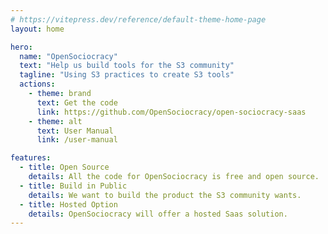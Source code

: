 ```yaml
---
# https://vitepress.dev/reference/default-theme-home-page
layout: home

hero:
  name: "OpenSociocracy"
  text: "Help us build tools for the S3 community"
  tagline: "Using S3 practices to create S3 tools"
  actions:
    - theme: brand
      text: Get the code
      link: https://github.com/OpenSociocracy/open-sociocracy-saas
    - theme: alt
      text: User Manual
      link: /user-manual

features:
  - title: Open Source
    details: All the code for OpenSociocracy is free and open source.
  - title: Build in Public
    details: We want to build the product the S3 community wants.
  - title: Hosted Option
    details: OpenSociocracy will offer a hosted Saas solution.
---
```

